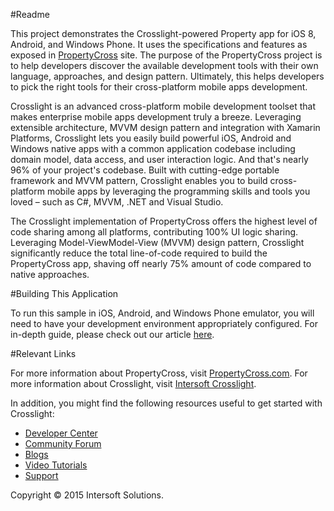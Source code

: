 #Readme

This project demonstrates the Crosslight-powered Property app for iOS 8, Android, and Windows Phone. It uses the specifications and features as exposed in [PropertyCross](http://www.propertycross.com) site. The purpose of the PropertyCross project is to help developers discover the available development tools with their own language, approaches, and design pattern. Ultimately, this helps developers to pick the right tools for their cross-platform mobile apps development.

Crosslight is an advanced cross-platform mobile development toolset that makes enterprise mobile apps development truly a breeze. Leveraging extensible architecture, MVVM design pattern and integration with Xamarin Platforms, Crosslight lets you easily build powerful iOS, Android and Windows native apps with a common application codebase including domain model, data access, and user interaction logic. And that's nearly 96% of your project's codebase. Built with cutting-edge portable framework and MVVM pattern, Crosslight enables you to build cross-platform mobile apps by leveraging the programming skills and tools you loved – such as C#, MVVM, .NET and Visual Studio.

The Crosslight implementation of PropertyCross offers the highest level of code sharing among all platforms, contributing 100% UI logic sharing. Leveraging Model-ViewModel-View (MVVM) design pattern, Crosslight significantly reduce the total line-of-code required to build the PropertyCross app, shaving off nearly 75% amount of code compared to native approaches.


#Building This Application

To run this sample in iOS, Android, and Windows Phone emulator, you will need to have your development environment appropriately configured. For in-depth guide, please check out our article [here](http://developer.intersoftpt.com/display/crosslight/PropertyCross+Sample).

#Relevant Links

For more information about PropertyCross, visit [PropertyCross.com](http://www.propertycross.com).
For more information about Crosslight, visit [Intersoft Crosslight](http://intersoftpt.com/crosslight).

In addition, you might find the following resources useful to get started with Crosslight:
* <a href="http://developer.intersoftpt.com/display/crosslight">Developer Center</a>
* <a href="http://www.intersoftpt.com/Community/Crosslight">Community Forum</a>
* <a href="http://blog.intersoftpt.com">Blogs</a>
* <a href="http://developer.intersoftpt.com/display/crosslight/Video+Resources">Video Tutorials</a>
* <a href="http://www.intersoftpt.com/support">Support</a>


Copyright © 2015 Intersoft Solutions.
